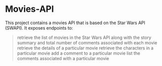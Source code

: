 # Movies-API

This project contains a movies API that is based on the Star Wars API (SWAPI). It exposes endpoints to:

> retrieve the list of movies in the Star Wars API along with the story summary and total number of comments associated with each movie
> retrieve the details of a particular movie 
> retrieve the characters in a particular movie
> add a comment to a particular movie
> list the comments associated with a particular movie

